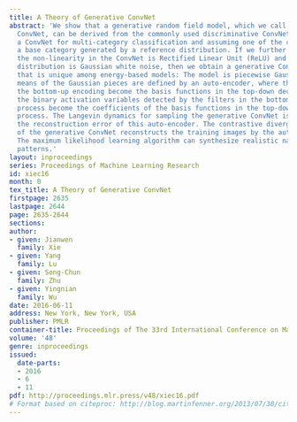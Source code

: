 ```yaml
---
title: A Theory of Generative ConvNet
abstract: 'We show that a generative random field model, which we call generative
  ConvNet, can be derived from the commonly used discriminative ConvNet, by assuming
  a ConvNet for multi-category classification and assuming one of the category is
  a base category generated by a reference distribution. If we further assume that
  the non-linearity in the ConvNet is Rectified Linear Unit (ReLU) and the reference
  distribution is Gaussian white noise, then we obtain a generative ConvNet model
  that is unique among energy-based models: The model is piecewise Gaussian, and the
  means of the Gaussian pieces are defined by an auto-encoder, where the filters in
  the bottom-up encoding become the basis functions in the top-down decoding, and
  the binary activation variables detected by the filters in the bottom-up convolution
  process become the coefficients of the basis functions in the top-down deconvolution
  process. The Langevin dynamics for sampling the generative ConvNet is driven by
  the reconstruction error of this auto-encoder. The contrastive divergence learning
  of the generative ConvNet reconstructs the training images by the auto-encoder.
  The maximum likelihood learning algorithm can synthesize realistic natural image
  patterns.'
layout: inproceedings
series: Proceedings of Machine Learning Research
id: xiec16
month: 0
tex_title: A Theory of Generative ConvNet
firstpage: 2635
lastpage: 2644
page: 2635-2644
sections: 
author:
- given: Jianwen
  family: Xie
- given: Yang
  family: Lu
- given: Song-Chun
  family: Zhu
- given: Yingnian
  family: Wu
date: 2016-06-11
address: New York, New York, USA
publisher: PMLR
container-title: Proceedings of The 33rd International Conference on Machine Learning
volume: '48'
genre: inproceedings
issued:
  date-parts:
  - 2016
  - 6
  - 11
pdf: http://proceedings.mlr.press/v48/xiec16.pdf
# Format based on citeproc: http://blog.martinfenner.org/2013/07/30/citeproc-yaml-for-bibliographies/
---
```

